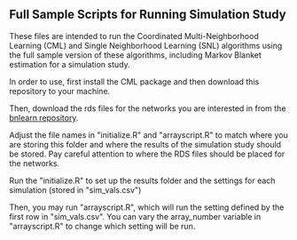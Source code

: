 ## Full Sample Scripts for Running Simulation Study

These files are intended to run the Coordinated Multi-Neighborhood Learning (CML) and Single Neighborhood Learning (SNL) algorithms using the full sample version of these algorithms, including Markov Blanket estimation for a simulation study.

In order to use, first install the CML package and then download this repository to your machine.

Then, download the rds files for the networks you are interested in from the [bnlearn repository](https://www.bnlearn.com/bnrepository/).

Adjust the file names in "initialize.R" and "arrayscript.R" to match where you are storing this folder and where the results of the simulation study should be stored. Pay careful attention to where the RDS files should be placed for the networks.

Run the "initialize.R" to set up the results folder and the settings for each simulation (stored in "sim_vals.csv")

Then, you may run "arrayscript.R", which will run the setting defined by the first row in "sim_vals.csv". You can vary the array_number variable in "arrayscript.R" to change which setting will be run.
